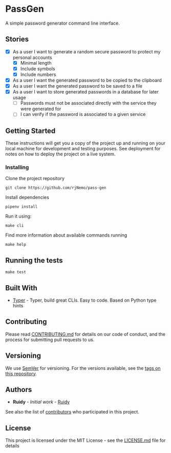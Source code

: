 # PassGen

A simple password generator command line interface.

## Stories

- [x] As a user I want to generate a random secure password to protect my personal accounts
  - [x] Minimal length
  - [x] Include symbols
  - [x] Include numbers
- [x] As a user I want the generated password to be copied to the clipboard
- [x] As a user I want the generated password to be saved to a file
- [x] As a user I want to store generated passwords in a database for later usage
  - [ ] Passwords must not be associated directly with the service they were generated for
  - [ ] I can verify if the password is associated to a given service

## Getting Started

These instructions will get you a copy of the project up and running on your local machine for development and testing purposes. See deployment for notes on how to deploy the project on a live system.

### Installing

Clone the project repository

```shell
git clone https://github.com/rjNemo/pass-gen
```

Install dependencies

```shell
pipenv install
```

Run it using:

```shell
make cli
```

Find more information about available commands running

```shell
make help
```

## Running the tests

```shell
make test
```

## Built With

- [Typer](https://typer.tiangolo.com/) - Typer, build great CLIs. Easy to code. Based on Python type hints

## Contributing

Please read [CONTRIBUTING.md](CONTRIBUTING.md) for details on our code of conduct, and the process for submitting pull requests to us.

## Versioning

We use [SemVer](http://semver.org/) for versioning. For the versions available, see the [tags on this repository](https://github.com/rjNemo/pass-gen/tags).

## Authors

- **Ruidy** - _Initial work_ - [Ruidy](https://github.com/rjNemo)

See also the list of [contributors](https://github.com/rjNemo/pass-gen/contributors) who participated in this project.

## License

This project is licensed under the MIT License - see the [LICENSE.md](LICENSE.md) file for details
